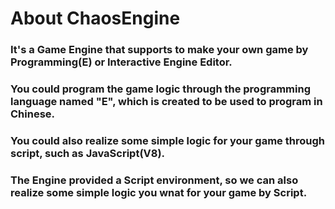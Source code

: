 <!-- # Introduction

## Intro

Test markdown text file.

## Source

```cpp
#include <iostream>

using namespace std;

namespace MainSpace{
    class Demo{
        void Demo(){

        };

        void Method(){

        };
    };
}

int main(){
    MainSpace::Demo* newDemo = new Demo();
    newDemo.Method();

    return(0);
}

``` -->


# About ChaosEngine
### It's a Game Engine that supports to make your own game by Programming(E) or Interactive Engine Editor.
### You could program the game logic through the programming language named "E", which is created to be used to program in Chinese.
### You could also realize some simple logic for your game through script, such as JavaScript(V8).
### The Engine provided a Script environment, so we can also realize some simple logic you wnat for your game by Script. 
